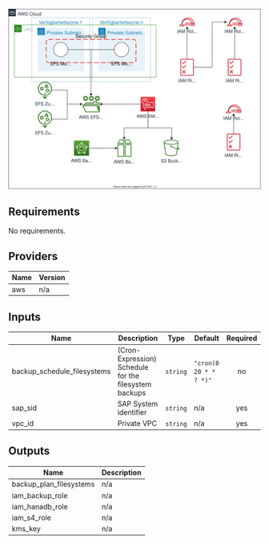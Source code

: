 ![alt text](images/Architecture.svg "Architecture")

## Requirements

No requirements.

## Providers

| Name | Version |
|------|---------|
| aws | n/a |

## Inputs

| Name | Description | Type | Default | Required |
|------|-------------|------|---------|:--------:|
| backup\_schedule\_filesystems | (Cron-Expression) Schedule for the filesystem backups | `string` | `"cron(0 20 * * ? *)"` | no |
| sap\_sid | SAP System identifier | `string` | n/a | yes |
| vpc\_id | Private VPC | `string` | n/a | yes |

## Outputs

| Name | Description |
|------|-------------|
| backup\_plan\_filesystems | n/a |
| iam\_backup\_role | n/a |
| iam\_hanadb\_role | n/a |
| iam\_s4\_role | n/a |
| kms\_key | n/a |